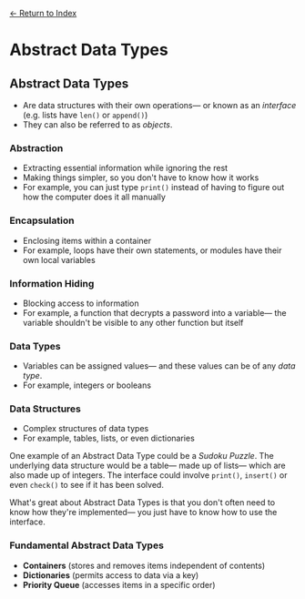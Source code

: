 [← Return to Index]()

# Abstract Data Types

## Abstract Data Types
- Are data structures with their own operations— or known as an _interface_ (e.g. lists have `len()` or `append()`)
- They can also be referred to as _objects_.

### Abstraction
- Extracting essential information while ignoring the rest
- Making things simpler, so you don't have to know how it works
- For example, you can just type `print()` instead of having to figure out how the computer does it all manually

### Encapsulation
- Enclosing items within a container
- For example, loops have their own statements, or modules have their own local variables

### Information Hiding
- Blocking access to information
- For example, a function that decrypts a password into a variable— the variable shouldn't be visible to any other function but itself

### Data Types
- Variables can be assigned values— and these values can be of any _data type_.
- For example, integers or booleans

### Data Structures
- Complex structures of data types
- For example, tables, lists, or even dictionaries

One example of an Abstract Data Type could be a _Sudoku Puzzle_. The underlying data structure would be a table— made up of lists— which are also made up of integers. The interface could involve `print()`, `insert()` or even `check()` to see if it has been solved.

What's great about Abstract Data Types is that you don't often need to know how they're implemented— you just have to know how to use the interface.

### Fundamental Abstract Data Types
- **Containers** (stores and removes items independent of contents)
- **Dictionaries** (permits access to data via a key)
- **Priority Queue** (accesses items in a specific order)

